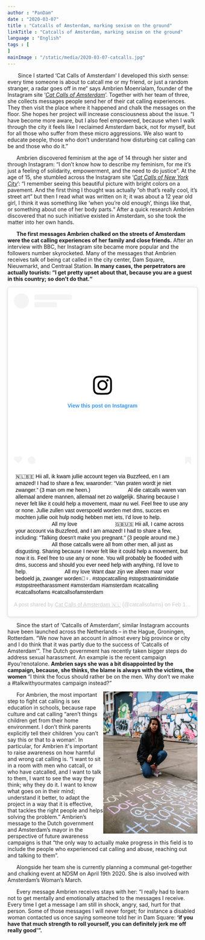 ```yaml
---
author : "PanDam"
date : "2020-03-07"
title : "Catcalls of Amsterdam, marking sexism on the ground"
linkTitle : "Catcalls of Amsterdam, marking sexism on the ground"
language : "English"
tags : [
]
mainImage : "/static/media/2020-03-07-catcalls.jpg"
---
```


&nbsp;&nbsp;&nbsp;&nbsp;&nbsp;&nbsp;
Since I started ‘Cat Calls of Amsterdam’ I developed this sixth sense: every time someone is about to catcall me or my friend, or just a random stranger, a radar goes off in me“ says Ambrien Moenrialam, founder of the Instagram site ‘_[Cat Calls of Amsterdam](https://www.instagram.com/catcallsofams/?hl=en)_’. Together with her team of three, she collects messages people send her of their cat calling experiences. They then visit the place where it happened and chalk the messages on the floor. She hopes her project will increase consciousness about the issue. “I have become more aware, but I also feel empowered, because when I walk through the city it feels like I reclaimed Amsterdam back, not for myself, but for all those who suffer from these micro aggressions. We also want to educate people, those who don’t understand how disturbing cat calling can be and those who do it.”

&nbsp;&nbsp;&nbsp;&nbsp;&nbsp;&nbsp;Ambrien discovered feminism at the age of 14 through her sister and through Instagram: “I don’t know how to describe my feminism, for me it’s just a feeling of solidarity, empowerment, and the need to do justice”. At the age of 15, she stumbled across the Instagram site ‘_[Cat Calls of New York City](https://www.instagram.com/catcallsofnyc/?hl=en)_’: “I remember seeing this beautiful picture with bright colors on a pavement. And the first thing I thought was actually “oh that’s really cool, it’s street art” but then I read what was written on it; it was about a 12 year old girl, I think it was something like ‘when you’re old enough’, things like that, or something about one of her body parts.“ After a quick research Ambrien discovered that no such initiative existed in Amsterdam, so she took the matter into her own hands.

&nbsp;&nbsp;&nbsp;&nbsp;&nbsp;&nbsp;**The first messages Ambrien chalked on the streets of Amsterdam were the cat calling experiences of her family and close friends.** After an interview with BBC, her Instagram site became more popular and the followers number skyrocketed. Many of the messages that Ambrien receives talk of being cat called in the city center, Dam Square, Nieuwmarkt, and Centraal Station. **In many cases, the perpetrators are actually tourists: “I get pretty upset about that, because you are a guest in this country; so don’t do that.“**

<blockquote class="instagram-media" data-instgrm-captioned data-instgrm-permalink="https://www.instagram.com/p/B8n9W5ll2px/?utm_source=ig_embed&amp;utm_campaign=loading" data-instgrm-version="12" style=" background:#FFF; border:0; border-radius:3px; box-shadow:0 0 1px 0 rgba(0,0,0,0.5),0 1px 10px 0 rgba(0,0,0,0.15); margin: 1px; max-width:540px; min-width:326px; padding:0; width:99.375%; width:-webkit-calc(100% - 2px); width:calc(100% - 2px);"><div style="padding:16px;"> <a href="https://www.instagram.com/p/B8n9W5ll2px/?utm_source=ig_embed&amp;utm_campaign=loading" style=" background:#FFFFFF; line-height:0; padding:0 0; text-align:center; text-decoration:none; width:100%;" target="_blank"> <div style=" display: flex; flex-direction: row; align-items: center;"> <div style="background-color: #F4F4F4; border-radius: 50%; flex-grow: 0; height: 40px; margin-right: 14px; width: 40px;"></div> <div style="display: flex; flex-direction: column; flex-grow: 1; justify-content: center;"> <div style=" background-color: #F4F4F4; border-radius: 4px; flex-grow: 0; height: 14px; margin-bottom: 6px; width: 100px;"></div> <div style=" background-color: #F4F4F4; border-radius: 4px; flex-grow: 0; height: 14px; width: 60px;"></div></div></div><div style="padding: 19% 0;"></div> <div style="display:block; height:50px; margin:0 auto 12px; width:50px;"><svg width="50px" height="50px" viewBox="0 0 60 60" version="1.1" xmlns="https://www.w3.org/2000/svg" xmlns:xlink="https://www.w3.org/1999/xlink"><g stroke="none" stroke-width="1" fill="none" fill-rule="evenodd"><g transform="translate(-511.000000, -20.000000)" fill="#000000"><g><path d="M556.869,30.41 C554.814,30.41 553.148,32.076 553.148,34.131 C553.148,36.186 554.814,37.852 556.869,37.852 C558.924,37.852 560.59,36.186 560.59,34.131 C560.59,32.076 558.924,30.41 556.869,30.41 M541,60.657 C535.114,60.657 530.342,55.887 530.342,50 C530.342,44.114 535.114,39.342 541,39.342 C546.887,39.342 551.658,44.114 551.658,50 C551.658,55.887 546.887,60.657 541,60.657 M541,33.886 C532.1,33.886 524.886,41.1 524.886,50 C524.886,58.899 532.1,66.113 541,66.113 C549.9,66.113 557.115,58.899 557.115,50 C557.115,41.1 549.9,33.886 541,33.886 M565.378,62.101 C565.244,65.022 564.756,66.606 564.346,67.663 C563.803,69.06 563.154,70.057 562.106,71.106 C561.058,72.155 560.06,72.803 558.662,73.347 C557.607,73.757 556.021,74.244 553.102,74.378 C549.944,74.521 548.997,74.552 541,74.552 C533.003,74.552 532.056,74.521 528.898,74.378 C525.979,74.244 524.393,73.757 523.338,73.347 C521.94,72.803 520.942,72.155 519.894,71.106 C518.846,70.057 518.197,69.06 517.654,67.663 C517.244,66.606 516.755,65.022 516.623,62.101 C516.479,58.943 516.448,57.996 516.448,50 C516.448,42.003 516.479,41.056 516.623,37.899 C516.755,34.978 517.244,33.391 517.654,32.338 C518.197,30.938 518.846,29.942 519.894,28.894 C520.942,27.846 521.94,27.196 523.338,26.654 C524.393,26.244 525.979,25.756 528.898,25.623 C532.057,25.479 533.004,25.448 541,25.448 C548.997,25.448 549.943,25.479 553.102,25.623 C556.021,25.756 557.607,26.244 558.662,26.654 C560.06,27.196 561.058,27.846 562.106,28.894 C563.154,29.942 563.803,30.938 564.346,32.338 C564.756,33.391 565.244,34.978 565.378,37.899 C565.522,41.056 565.552,42.003 565.552,50 C565.552,57.996 565.522,58.943 565.378,62.101 M570.82,37.631 C570.674,34.438 570.167,32.258 569.425,30.349 C568.659,28.377 567.633,26.702 565.965,25.035 C564.297,23.368 562.623,22.342 560.652,21.575 C558.743,20.834 556.562,20.326 553.369,20.18 C550.169,20.033 549.148,20 541,20 C532.853,20 531.831,20.033 528.631,20.18 C525.438,20.326 523.257,20.834 521.349,21.575 C519.376,22.342 517.703,23.368 516.035,25.035 C514.368,26.702 513.342,28.377 512.574,30.349 C511.834,32.258 511.326,34.438 511.181,37.631 C511.035,40.831 511,41.851 511,50 C511,58.147 511.035,59.17 511.181,62.369 C511.326,65.562 511.834,67.743 512.574,69.651 C513.342,71.625 514.368,73.296 516.035,74.965 C517.703,76.634 519.376,77.658 521.349,78.425 C523.257,79.167 525.438,79.673 528.631,79.82 C531.831,79.965 532.853,80.001 541,80.001 C549.148,80.001 550.169,79.965 553.369,79.82 C556.562,79.673 558.743,79.167 560.652,78.425 C562.623,77.658 564.297,76.634 565.965,74.965 C567.633,73.296 568.659,71.625 569.425,69.651 C570.167,67.743 570.674,65.562 570.82,62.369 C570.966,59.17 571,58.147 571,50 C571,41.851 570.966,40.831 570.82,37.631"></path></g></g></g></svg></div><div style="padding-top: 8px;"> <div style=" color:#3897f0; font-family:Arial,sans-serif; font-size:14px; font-style:normal; font-weight:550; line-height:18px;"> View this post on Instagram</div></div><div style="padding: 12.5% 0;"></div> <div style="display: flex; flex-direction: row; margin-bottom: 14px; align-items: center;"><div> <div style="background-color: #F4F4F4; border-radius: 50%; height: 12.5px; width: 12.5px; transform: translateX(0px) translateY(7px);"></div> <div style="background-color: #F4F4F4; height: 12.5px; transform: rotate(-45deg) translateX(3px) translateY(1px); width: 12.5px; flex-grow: 0; margin-right: 14px; margin-left: 2px;"></div> <div style="background-color: #F4F4F4; border-radius: 50%; height: 12.5px; width: 12.5px; transform: translateX(9px) translateY(-18px);"></div></div><div style="margin-left: 8px;"> <div style=" background-color: #F4F4F4; border-radius: 50%; flex-grow: 0; height: 20px; width: 20px;"></div> <div style=" width: 0; height: 0; border-top: 2px solid transparent; border-left: 6px solid #f4f4f4; border-bottom: 2px solid transparent; transform: translateX(16px) translateY(-4px) rotate(30deg)"></div></div><div style="margin-left: auto;"> <div style=" width: 0px; border-top: 8px solid #F4F4F4; border-right: 8px solid transparent; transform: translateY(16px);"></div> <div style=" background-color: #F4F4F4; flex-grow: 0; height: 12px; width: 16px; transform: translateY(-4px);"></div> <div style=" width: 0; height: 0; border-top: 8px solid #F4F4F4; border-left: 8px solid transparent; transform: translateY(-4px) translateX(8px);"></div></div></div></a> <p style=" margin:8px 0 0 0; padding:0 4px;"> <a href="https://www.instagram.com/p/B8n9W5ll2px/?utm_source=ig_embed&amp;utm_campaign=loading" style=" color:#000; font-family:Arial,sans-serif; font-size:14px; font-style:normal; font-weight:normal; line-height:17px; text-decoration:none; word-wrap:break-word;" target="_blank">🇳🇱🇧🇪 Hii all, ik kwam jullie account tegen via Buzzfeed, en I am amazed! I had to share a few, waaronder: “Van praten wordt je niet zwanger.” (3 man om me heen.) ⠀⠀⠀⠀⠀⠀⠀⠀⠀ Al die catcalls waren van allemaal andere mannen, allemaal net zo walgelijk. Sharing because I never felt like it could help a movement, maar nu wel. Feel free to use any or none. Jullie zullen vast overspoeld worden met dms, succes en mochten jullie ooit hulp nodig hebben met iets, I’d love to help. ⠀⠀⠀⠀⠀⠀⠀⠀⠀ All my love ⠀⠀⠀⠀⠀⠀⠀⠀⠀ 🇬🇧🇺🇸 Hii all, I came across your account via Buzzfeed, and I am amazed! I had to share a few, including: &#34;Talking doesn&#39;t make you pregnant.&#34; (3 people around me.) ⠀⠀⠀⠀⠀⠀⠀⠀⠀ All those catcalls were all from other men, all just as disgusting. Sharing because I never felt like it could help a movement, but now it is. Feel free to use any or none. You will probably be flooded with dms, success and should you ever need help with anything, I&#39;d love to help. ⠀⠀⠀⠀⠀⠀⠀⠀⠀ All my love Want daar zijn we alleen maar voor bedoeld ja, zwanger worden🤦‍♀️. #stopcatcalling #stopstraatintimidatie #stopstreetharassment #amsterdam #iamsterdam #catcalling #catcallsofams #catcallsofamsterdam</a></p> <p style=" color:#c9c8cd; font-family:Arial,sans-serif; font-size:14px; line-height:17px; margin-bottom:0; margin-top:8px; overflow:hidden; padding:8px 0 7px; text-align:center; text-overflow:ellipsis; white-space:nowrap;">A post shared by <a href="https://www.instagram.com/catcallsofams/?utm_source=ig_embed&amp;utm_campaign=loading" style=" color:#c9c8cd; font-family:Arial,sans-serif; font-size:14px; font-style:normal; font-weight:normal; line-height:17px;" target="_blank"> Cat Calls of Amsterdam 🇳🇱</a> (@catcallsofams) on <time style=" font-family:Arial,sans-serif; font-size:14px; line-height:17px;" datetime="2020-02-16T10:26:26+00:00">Feb 16, 2020 at 2:26am PST</time></p></div></blockquote> <script async src="//www.instagram.com/embed.js"></script>

&nbsp;&nbsp;&nbsp;&nbsp;&nbsp;&nbsp;Since the start of ‘Catcalls of Amsterdam’, similar Instagram accounts have been launched across the Netherlands – in the Hague, Groningen, Rotterdam. “We now have an account in almost every big province or city and I do think that it was partly due to the success of ‘Catcalls of Amsterdam’”. The Dutch government has recently taken bigger steps do address sexual harassment. An example is the recent campaign #you’renotalone. **Ambrien says she was a bit disappointed by the campaign, because, she thinks, the blame is always with the victims, the women** “I think the focus should rather be on the men. Why don’t we make a #talkwithyourmates campaign instead?”

<img src="/img/posts/2020/2020-03-07-catcalls-2.jpg" style="width: 250px" align="right">

&nbsp;&nbsp;&nbsp;&nbsp;&nbsp;&nbsp;For Ambrien, the most important step to fight cat calling is sex education in schools, because rape culture and cat calling “aren’t things children get from their home environment. I don’t think parents explicitly tell their children ‘you can’t say this or that to a woman’. In particular, for Ambrien it's important to raise awareness on how harmful and wrong cat calling is. “I want to sit in a room with men who catcall, or who have catcalled, and I want to talk to them, I want to see the way they think; why they do it. I want to know what goes on in their mind; understand it better, to adapt the project in a way that it is effective, that tackles the right people and helps solving the problem.” Ambrien’s message to the Dutch government and Amsterdam’s mayor in the perspective of future awareness campaigns is that “the only way to actually make progress in this field is to include the people who experienced cat calling and abuse, reaching out and talking to them”.

&nbsp;&nbsp;&nbsp;&nbsp;&nbsp;&nbsp;Alongside her team she is currently planning a communal get-together and chalking event at NDSM on April 19th 2020. She is also involved with Amsterdam’s Woman’s March.

&nbsp;&nbsp;&nbsp;&nbsp;&nbsp;&nbsp;Every message Ambrien receives stays with her: “I really had to learn not to get mentally and emotionally attached to the messages I receive. Every time I get a message I am still in shock, angry, sad, hurt for that person. Some of those messages I will never forget; for instance a disabled woman contacted us once saying someone told her in Dam Square: **‘if you have that much strength to roll yourself, you can definitely jerk me off really good'”.**